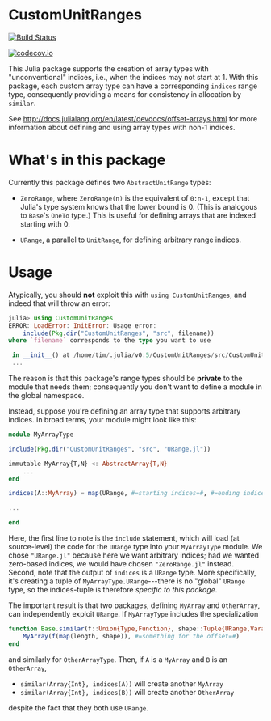 # CustomUnitRanges

[![Build Status](https://travis-ci.org/timholy/CustomUnitRanges.jl.svg?branch=master)](https://travis-ci.org/timholy/CustomUnitRanges.jl)

[![codecov.io](http://codecov.io/github/timholy/CustomUnitRanges.jl/coverage.svg?branch=master)](http://codecov.io/github/timholy/CustomUnitRanges.jl?branch=master)

This Julia package supports the creation of array types with
"unconventional" indices, i.e., when the indices may not start at 1.
With this package, each custom array type can have a corresponding
`indices` range type, consequently providing a means for consistency
in allocation by `similar`.

See http://docs.julialang.org/en/latest/devdocs/offset-arrays.html for
more information about defining and using array types with non-1
indices.

# What's in this package

Currently this package defines two `AbstractUnitRange` types:

- `ZeroRange`, where `ZeroRange(n)` is the equivalent of `0:n-1`, except that
  Julia's type system knows that the lower bound is 0. (This is
  analogous to `Base`'s `OneTo` type.) This is useful for defining
  arrays that are indexed starting with 0.

- `URange`, a parallel to `UnitRange`, for defining arbitrary range indices.

# Usage

Atypically, you should **not** exploit this with `using
CustomUnitRanges`, and indeed that will throw an error:

```jl
julia> using CustomUnitRanges
ERROR: LoadError: InitError: Usage error:
    include(Pkg.dir("CustomUnitRanges", "src", filename))
where `filename` corresponds to the type you want to use

 in __init__() at /home/tim/.julia/v0.5/CustomUnitRanges/src/CustomUnitRanges.jl:4
 ...
```

The reason is that this package's range types should be **private** to
the module that needs them; consequently you don't want to define a
module in the global namespace.

Instead, suppose you're defining an array type that supports arbitrary
indices. In broad terms, your module might look like this:

```jl
module MyArrayType

include(Pkg.dir("CustomUnitRanges", "src", "URange.jl"))

immutable MyArray{T,N} <: AbstractArray{T,N}
    ...
end

indices(A::MyArray) = map(URange, #=starting indices=#, #=ending indices=#)

...

end
```

Here, the first line to note is the `include` statement, which will
load (at source-level) the code for the `URange` type into your
`MyArrayType` module.  We chose `"URange.jl"` because here we want
arbitrary indices; had we wanted zero-based indices, we would have
chosen `"ZeroRange.jl"` instead. Second, note that the output of
`indices` is a `URange` type. More specifically, it's creating a tuple
of `MyArrayType.URange`---there is no "global" `URange` type, so the
indices-tuple is therefore *specific to this package*.

The important result is that two packages, defining `MyArray` and
`OtherArray`, can independently exploit `URange`.  If `MyArrayType`
includes the specialization

```jl
function Base.similar(f::Union{Type,Function}, shape::Tuple{URange,Vararg{URange}}
    MyArray(f(map(length, shape)), #=something for the offset=#)
end
```

and similarly for `OtherArrayType`. Then, if `A` is a `MyArray` and
`B` is an `OtherArray`,

- `similar(Array{Int}, indices(A))` will create another `MyArray`
- `similar(Array{Int}, indices(B))` will create another `OtherArray`

despite the fact that they both use `URange`.
